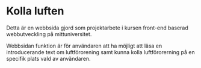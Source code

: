# Kolla luften

Detta är en webbsida gjord som projektarbete i kursen front-end baserad webbutveckling på mittuniversitet.

Webbsidan funktion är för användaren att ha möjligt att läsa en introducerande text om luftförorening samt kunna kolla luftförorerning på en specifik plats vald av användaren.  
